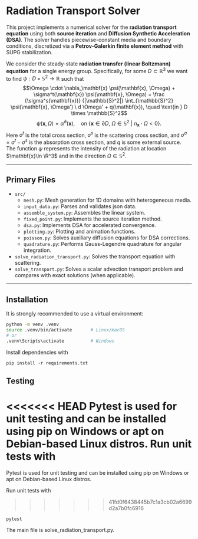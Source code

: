 # Radiation Transport Solver

This project implements a numerical solver for the **radiation transport equation** using both **source iteration** and **Diffusion Synthetic Acceleration (DSA)**. The solver handles piecewise-constant media and boundary conditions, discretized via a **Petrov-Galerkin finite element method** with SUPG stabilization.

We consider the steady-state **radiation transfer (linear Boltzmann) equation** for a single energy group.
Specifically, for some $D\subset \mathbb{R}^3$ we want to find $\psi : D \times \mathbb{S}^2 \rightarrow \mathbb{R}$ such that
$$\Omega \cdot \nabla_\mathbf{x} \psi(\mathbf{x}, \Omega) + \sigma^t(\mathbf{x}) \psi(\mathbf{x}, \Omega) = \frac {\sigma^s(\mathbf{x})} {|\mathbb{S}^2|} \int_{\mathbb{S}^2} \psi(\mathbf{x}, \Omega') \ d \Omega' + q(\mathbf{x}), \quad \text{in } D \times \mathbb{S}^2$$
$$\psi(\mathbf{x}, \Omega) =  \alpha^\partial(\mathbf{x}),\quad \text{on } \{\mathbf{x} \in \partial D,\: \Omega \in \mathbb{S}^2 \ | \ n_\mathbf{x} \cdot \Omega < 0 \}.$$
Here $\sigma^t$ is the total cross section, $\sigma^s$ is the scattering cross section, and $\sigma^a = \sigma^t - \sigma^s$ is the absorption cross section, and $q$ is some external source. The function $\psi$ represents the intensity of the radiation at location $\mathbf{x}\in \R^3$ and in the direction $\Omega\in \mathbb{S}^2$.

---

## Primary Files
- `src/`
  - `mesh.py`: Mesh generation for 1D domains with heterogeneous media.
  - `input_data.py`: Parses and validates json data.
  - `assemble_system.py`: Assembles the linear system.
  - `fixed_point.py`: Implements the source iteration method.
  - `dsa.py`: Implements DSA for accelerated convergence.
  - `plotting.py`: Plotting and animation functions.
  - `poisson.py`: Solves auxiliary diffusion equations for DSA corrections.
  - `quadrature.py`: Performs Gauss-Legendre quadrature for angular integration.
- `solve_radiation_transport.py`: Solves the transport equation with scattering.
- `solve_transport.py`: Solves a scalar advection transport problem and compares with exact solutions (when applicable).

---

## Installation

It is strongly recommended to use a virtual environment:

```bash
python -m venv .venv
source .venv/bin/activate       # Linux/macOS
# or
.venv\Scripts\activate          # Windows
```
Install dependencies with
```
pip install -r requirements.txt
```

## Testing
<<<<<<< HEAD
Pytest is used for unit testing and can be installed using pip on Windows or apt on Debian-based Linux distros. Run unit tests with
=======

Pytest is used for unit testing and can be installed using pip on Windows or apt on Debian-based Linux distros.

Run unit tests with
>>>>>>> 41fd0f6438445b7c1a3cb02a6699d2a7b0fc6916
```
pytest
```
The main file is solve_radiation_transport.py.
